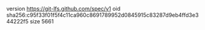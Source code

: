 version https://git-lfs.github.com/spec/v1
oid sha256:c95f33f01f5f4c11ca960c8691789952d0845915c83287d9eb4ffd3e344222f5
size 5661

